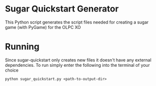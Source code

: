 Sugar Quickstart Generator
==========================

This Python script generates the script files needed for
creating a sugar game (with PyGame) for the OLPC XO

# Running

Since sugar-quickstart only creates new files it doesn't have
any external dependencies. To run simply enter the following into
the terminal of your choice

```
python sugar_quickstart.py <path-to-output-dir>
```
